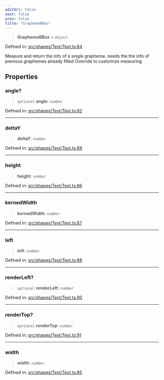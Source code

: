 ```yaml
---
editUrl: false
next: false
prev: false
title: "GraphemeBBox"
---
```


> **GraphemeBBox** = `object`

Defined in: [src/shapes/Text/Text.ts:84](https://github.com/fabricjs/fabric.js/blob/fea1b29b7495d9634e300bd4bfa43de097745805/src/shapes/Text/Text.ts#L84)

Measure and return the info of a single grapheme.
needs the the info of previous graphemes already filled
Override to customize measuring

## Properties

### angle?

> `optional` **angle**: `number`

Defined in: [src/shapes/Text/Text.ts:92](https://github.com/fabricjs/fabric.js/blob/fea1b29b7495d9634e300bd4bfa43de097745805/src/shapes/Text/Text.ts#L92)

***

### deltaY

> **deltaY**: `number`

Defined in: [src/shapes/Text/Text.ts:89](https://github.com/fabricjs/fabric.js/blob/fea1b29b7495d9634e300bd4bfa43de097745805/src/shapes/Text/Text.ts#L89)

***

### height

> **height**: `number`

Defined in: [src/shapes/Text/Text.ts:86](https://github.com/fabricjs/fabric.js/blob/fea1b29b7495d9634e300bd4bfa43de097745805/src/shapes/Text/Text.ts#L86)

***

### kernedWidth

> **kernedWidth**: `number`

Defined in: [src/shapes/Text/Text.ts:87](https://github.com/fabricjs/fabric.js/blob/fea1b29b7495d9634e300bd4bfa43de097745805/src/shapes/Text/Text.ts#L87)

***

### left

> **left**: `number`

Defined in: [src/shapes/Text/Text.ts:88](https://github.com/fabricjs/fabric.js/blob/fea1b29b7495d9634e300bd4bfa43de097745805/src/shapes/Text/Text.ts#L88)

***

### renderLeft?

> `optional` **renderLeft**: `number`

Defined in: [src/shapes/Text/Text.ts:90](https://github.com/fabricjs/fabric.js/blob/fea1b29b7495d9634e300bd4bfa43de097745805/src/shapes/Text/Text.ts#L90)

***

### renderTop?

> `optional` **renderTop**: `number`

Defined in: [src/shapes/Text/Text.ts:91](https://github.com/fabricjs/fabric.js/blob/fea1b29b7495d9634e300bd4bfa43de097745805/src/shapes/Text/Text.ts#L91)

***

### width

> **width**: `number`

Defined in: [src/shapes/Text/Text.ts:85](https://github.com/fabricjs/fabric.js/blob/fea1b29b7495d9634e300bd4bfa43de097745805/src/shapes/Text/Text.ts#L85)
